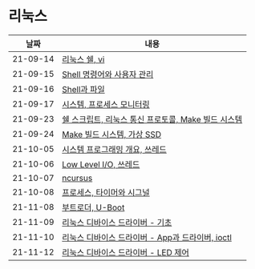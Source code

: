 # 리눅스
| 날짜 | 내용 |
| - | - |
| 21-09-14 | [리눅스 쉘, vi](https://github.com/dlworms32/TIL/blob/master/Linux/210914.md) |
| 21-09-15 | [Shell 명령어와 사용자 관리](https://github.com/dlworms32/TIL/blob/master/Linux/210915.md) |
| 21-09-16 | [Shell과 파일](https://github.com/dlworms32/TIL/blob/master/Linux/210916.md) |
| 21-09-17 | [시스템, 프로세스 모니터링](https://github.com/dlworms32/TIL/blob/master/Linux/210917.md) |
| 21-09-23 | [쉘 스크립트, 리눅스 통신 프로토콜, Make 빌드 시스템](https://github.com/dlworms32/TIL/blob/master/Linux/210923.md) |
| 21-09-24 | [Make 빌드 시스템, 가상 SSD](https://github.com/dlworms32/TIL/blob/master/Linux/210924.md) |
| 21-10-05 | [시스템 프로그래밍 개요, 쓰레드](https://github.com/dlworms32/TIL/blob/master/Linux/211005.md) |
| 21-10-06 | [Low Level I/O, 쓰레드](https://github.com/dlworms32/TIL/blob/master/Linux/211006.md) |
| 21-10-07 | [ncursus](https://github.com/dlworms32/TIL/blob/master/Linux/211007.md) |
| 21-10-08 | [프로세스, 타이머와 시그널](https://github.com/dlworms32/TIL/blob/master/Linux/211008.md) |
| 21-11-08 | [부트로더, U-Boot](https://github.com/dlworms32/TIL/blob/master/Linux/211108.md) |
| 21-11-09 | [리눅스 디바이스 드라이버 - 기초](https://github.com/dlworms32/TIL/blob/master/Linux/211109.md) |
| 21-11-10 | [리눅스 디바이스 드라이버 - App과 드라이버, ioctl](https://github.com/dlworms32/TIL/blob/master/Linux/211110.md) |
| 21-11-12 | [리눅스 디바이스 드라이버 - LED 제어](https://github.com/dlworms32/TIL/blob/master/Linux/211112.md) |
